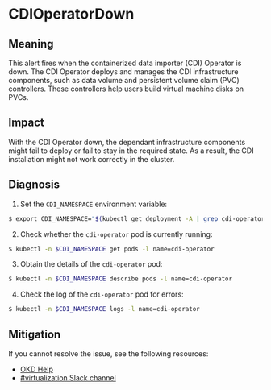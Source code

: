 <!-- Edited by davozeni, 10 Nov 2022 -->

# CDIOperatorDown

## Meaning

This alert fires when the containerized data importer (CDI) Operator is down.
The CDI Operator deploys and manages the CDI infrastructure components, such as data volume and persistent volume claim (PVC) controllers. These controllers help users build virtual machine disks on PVCs.

## Impact

With the CDI Operator down, the dependant infrastructure components might fail to deploy or fail to stay in the required state.
As a result, the CDI installation might not work correctly in the cluster.

## Diagnosis

1. Set the `CDI_NAMESPACE` environment variable:
```bash
$ export CDI_NAMESPACE="$(kubectl get deployment -A | grep cdi-operator | awk '{print $1}')"
```

2. Check whether the `cdi-operator` pod is currently running:
```bash
$ kubectl -n $CDI_NAMESPACE get pods -l name=cdi-operator
```
 
3. Obtain the details of the `cdi-operator` pod:
```bash
$ kubectl -n $CDI_NAMESPACE describe pods -l name=cdi-operator
```

4. Check the log of the `cdi-operator` pod for errors:
```bash
$ kubectl -n $CDI_NAMESPACE logs -l name=cdi-operator
```

## Mitigation

<!--DS: If you cannot resolve the issue, log in to the link:https://access.redhat.com[Customer Portal] and open a support case, attaching the artifacts gathered during the Diagnosis procedure.-->

<!--USstart-->
If you cannot resolve the issue, see the following resources:

- [OKD Help](https://www.okd.io/help/)
- [#virtualization Slack channel](https://kubernetes.slack.com/channels/virtualization)
<!--USend-->
